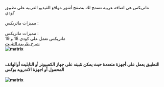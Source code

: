  
ماتريكس هي اضافة عربية تسمح لك بتصفح أشهر مواقع الفيديو العربية على تطبيق كودي
<br />
<br />
مميزات ماتريكس :<br />
<br />
مميزات ماتريكس :
<br />
ماتريكس تعمل على كودي 18 و 19
<br />
<a href="https://zombib.github.io/">شرح طريقة التثبيت</a>
<br />
  <b>
<img src="https://github.com/zombiB/zombi-addons/blob/master/plugin.video.matrix/icon.png?raw=true" title="matrix">
<br />
<br />
 <br />التطبيق يعمل على أجهزة متعددة حيث يمكن تثبيته على جهاز الكمبيوتر أو التابليت أوالهاتف المحمول أو اجهزة الاندرويد بوكس
<br />
<br /> <b>
<img src="https://www.wizcase.com/wp-content/uploads/2018/12/kodi_add_ons_entertainment_tv-autoresized41reY.jpg" title="matrix">
<br />
